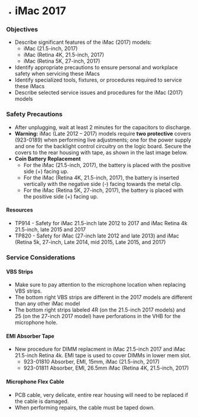 - # iMac 2017

### Objectives

- Describe significant features of the iMac (2017) models:
    - iMac (21.5-inch, 2017)
    - iMac (Retina 4K, 21.5-inch, 2017)
    - iMac (Retina 5K, 27-inch, 2017)
- Identify appropriate precautions to ensure personal and workplace safety when servicing these iMacs
- Identify specialized tools, fixtures, or procedures required to service these iMacs
- Describe selected service issues and procedures for the iMac (2017) models

### Safety Precautions

- After unplugging, wait at least 2 minutes for the capacitors to discharge.
- **Warning:** iMac (Late 2012 – 2017) models require **two protective** covers (923-0189) when performing live adjustments; one for the power supply and one for the backlight control circuitry on the logic board. Secure the covers to the rear housing with tape, as shown in the last image below.
- **Coin Battery Replacement**
    - For the iMac (21.5-inch, 2017), the battery is placed with the positive side (+) facing up.
    - For the iMac (Retina 4K, 21.5-inch, 2017), the battery is inserted vertically with the negative side (-) facing towards the metal clip.
    - For the iMac (Retina 5K, 27-inch, 2017), the battery is placed with the positive side (+) facing up.

#### Resources

- TP914 - Safety for iMac 21.5-inch late 2012 to 2017 and iMac Retina 4k 21.5-inch, late 2015 and 2017
- TP820 - Safety for iMac (27-inch late 2012 and late 2013) and iMac (Retina 5k, 27-inch, Late 2014, mid 2015, Late 2015, and 2017)

### Service Considerations

#### VBS Strips

- Make sure to pay attention to the microphone location when replacing VBS strips.  
- The bottom right VBS strips are different in the 2017 models are different than any other iMac model
- The bottom right strips labeled 4R (on the 21.5-inch 2017 models) and 25 (on the 27-inch 2017 model) have perforations in the VHB for the microphone hole.

#### EMI Absorber Tape

- New procedure for DIMM replacment in iMac 21.5-inch 2017 and iMac 21.5-inch Retina 4k. EMI tape is used to cover DIMMs in lower mem slot.
    - 923-01810 Absorber, EMI, 15mm, iMac (21.5-inch, 2017)
    - 923-01811 Absorber, EMI, 26.5mm iMac (Retina 4K, 21.5-inch, 2017)

#### Microphone Flex Cable

- PCB cable, very delicate, entire rear housing will need to be replaced if the cable is damaged.
- When performing repairs, the cable must be taped down.
